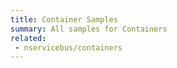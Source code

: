 ```yaml
---
title: Container Samples
summary: All samples for Containers
related: 
 - nservicebus/containers
---
```

